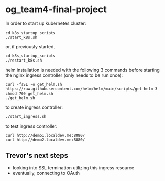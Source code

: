 # og_team4-final-project

In order to start up kubernetes cluster:

```
cd k8s_startup_scripts
./start_k8s.sh
```
or, if previously started,
```
cd k8s_startup_scripts
./restart_k8s.sh
```

helm installation is needed with the following 3 commands before starting the nginx ingress controller (only needs to be run once): 
```
curl -fsSL -o get_helm.sh https://raw.githubusercontent.com/helm/helm/main/scripts/get-helm-3
chmod 700 get_helm.sh
./get_helm.sh
```
to create ingress controller:
```
./start_ingress.sh
```
to test ingress controller:
```
curl http://demo1.localdev.me:8080/
curl http://demo2.localdev.me:8080/
```

## Trevor's next steps
- looking into SSL termination utilizing this ingress resource
- eventually, connecting to OAuth

